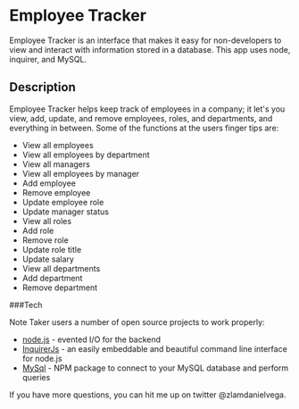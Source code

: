 # Employee Tracker

Employee Tracker is an interface that makes it easy for non-developers to view and interact with information stored in a database. This app uses node, inquirer, and MySQL.

## Description

Employee Tracker helps keep track of employees in a company; it let's you view, add, update, and remove employees, roles, and departments, and everything in between. Some of the functions at the users finger tips are:
* View all employees
* View all employees by department
* View all managers
* View all employees by manager
* Add employee
* Remove employee
* Update employee role
* Update manager status
* View all roles
* Add role
* Remove role
* Update role title
* Update salary
* View all departments
* Add department
* Remove department


###Tech

Note Taker users a number of open source projects to work properly:

* [node.js] - evented I/O for the backend
* [InquirerJs] - an easily embeddable and beautiful command line interface for node.js
* [MySql] - NPM package to connect to your MySQL database and perform queries

If you have more questions, you can hit me up on twitter @zlamdanielvega. 








  [node.js]: <http://nodejs.org>
  [MySql]: <https://www.npmjs.com/package/mysql>
  [jQuery]: <http://jquery.com>
  [InquirerJs]: <https://www.npmjs.com/package/inquirer/v/0.2.3>
